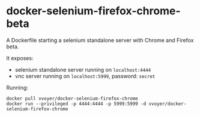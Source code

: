 docker-selenium-firefox-chrome-beta
===================================

A Dockerfile starting a selenium standalone server with Chrome and Firefox beta.

It exposes:
- selenium standalone server running on `localhost:4444`
- vnc server running on `localhost:5999`, password: `secret`

Running:

```shell
docker pull vvoyer/docker-selenium-firefox-chrome
docker run --privileged -p 4444:4444 -p 5999:5999 -d vvoyer/docker-selenium-firefox-chrome
```
